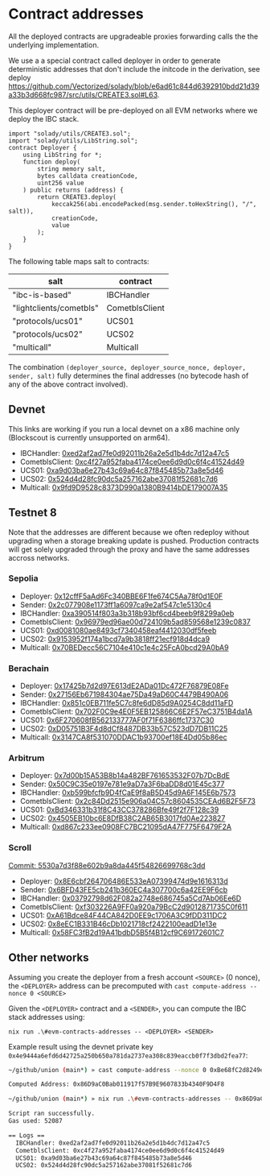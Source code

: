 # Contract addresses

All the deployed contracts are upgradeable proxies forwarding calls the the underlying implementation.

We use a a special contract called deployer in order to generate deterministic addresses that don't include the initcode in the derivation, see deploy https://github.com/Vectorized/solady/blob/e6ad61c844d6392910bdd21d39a33b3d668fc987/src/utils/CREATE3.sol#L63.

This deployer contract will be pre-deployed on all EVM networks where we deploy the IBC stack.

```solidity
import "solady/utils/CREATE3.sol";
import "solady/utils/LibString.sol";
contract Deployer {
    using LibString for *;
    function deploy(
        string memory salt,
        bytes calldata creationCode,
        uint256 value
    ) public returns (address) {
        return CREATE3.deploy(
            keccak256(abi.encodePacked(msg.sender.toHexString(), "/", salt)),
            creationCode,
            value
        );
    }
}
```

The following table maps salt to contracts:

| salt                    | contract       |
| ----------------------- | -------------- |
| "ibc-is-based"          | IBCHandler     |
| "lightclients/cometbls" | CometblsClient |
| "protocols/ucs01"       | UCS01          |
| "protocols/ucs02"       | UCS02          |
| "multicall"             | Multicall      |

The combination `(deployer_source, deployer_source_nonce, deployer, sender, salt)` fully determines the final addresses (no bytecode hash of any of the above contract involved).

## Devnet

This links are working if you run a local devnet on a x86 machine only (Blockscout is currently unsupported on arm64).

- IBCHandler: [0xed2af2ad7fe0d92011b26a2e5d1b4dc7d12a47c5](http://localhost/address/0x524D4d28fc90dc5A257162abE37081f52681C7D6)
- CometblsClient: [0xc4f27a952faba4174ce0ee6d9d0c6f4c41524d49](http://localhost/address/0xc4f27a952faba4174ce0ee6d9d0c6f4c41524d49)
- UCS01: [0xa9d03ba6e27b43c69a64c87f845485b73a8e5d46](http://localhost/address/0xa9d03ba6e27b43c69a64c87f845485b73a8e5d46)
- UCS02: [0x524d4d28fc90dc5a257162abe37081f52681c7d6](http://localhost/address/0x524d4d28fc90dc5a257162abe37081f52681c7d6)
- Multicall: [0x9fd9D9528c8373D990a1380B9414bDE179007A35](http://localhost/address/0x9fd9D9528c8373D990a1380B9414bDE179007A35?tab=contract)

## Testnet 8

Note that the addresses are different because we often redeploy without upgrading when a storage breaking update is pushed.
Production contracts will get solely upgraded through the proxy and have the same addresses accross networks.

### Sepolia

- Deployer: [0x12cffF5aAd6Fc340BBE6F1fe674C5Aa78f0d1E0F](https://sepolia.etherscan.io/address/0x12cffF5aAd6Fc340BBE6F1fe674C5Aa78f0d1E0F)
- Sender: [0x2c077908e1173ff1a6097ca9e2af547c1e5130c4](https://sepolia.etherscan.io/address/0x2c077908e1173ff1a6097ca9e2af547c1e5130c4)
- IBCHandler: [0xa390514f803a3b318b93bf6cd4beeb9f8299a0eb](https://sepolia.etherscan.io/address/0xa390514f803a3b318b93bf6cd4beeb9f8299a0eb)
- CometblsClient: [0x96979ed96ae00d724109b5ad859568e1239c0837](https://sepolia.etherscan.io/address/0x96979ed96ae00d724109b5ad859568e1239c0837)
- UCS01: [0xd0081080ae8493cf7340458eaf4412030df5feeb](https://sepolia.etherscan.io/address/0xd0081080ae8493cf7340458eaf4412030df5feeb)
- UCS02: [0x9153952f174a1bcd7a9b3818ff21ecf918d4dca9](https://sepolia.etherscan.io/address/0x9153952f174a1bcd7a9b3818ff21ecf918d4dca9)
- Multicall: [0x70BEDecc56C7104e410c1e4c25FcA0bcd29A0bA9](https://sepolia.etherscan.io/address/0x70bedecc56c7104e410c1e4c25fca0bcd29a0ba9)

### Berachain

- Deployer: [0x17425b7d2d97E613dE2ADa01Dc472F76879E08Fe](https://bartio.beratrail.io/address/0x17425b7d2d97E613dE2ADa01Dc472F76879E08Fe)
- Sender: [0x27156Eb671984304ae75Da49aD60C4479B490A06](https://bartio.beratrail.io/address/0x27156Eb671984304ae75Da49aD60C4479B490A06)
- IBCHandler: [0x851c0EB711fe5C7c8fe6dD85d9A0254C8dd11aFD](https://bartio.beratrail.io/address/0x851c0EB711fe5C7c8fe6dD85d9A0254C8dd11aFD)
- CometblsClient: [0x702F0C9e4E0F5EB125866C6E2F57eC3751B4da1A](https://bartio.beratrail.io/address/0x702F0C9e4E0F5EB125866C6E2F57eC3751B4da1A)
- UCS01: [0x6F270608fB562133777AF0f71F6386ffc1737C30](https://bartio.beratrail.io/address/0x6F270608fB562133777AF0f71F6386ffc1737C30)
- UCS02: [0xD05751B3F4d8dCf8487DB33b57C523dD7DB11C25](https://bartio.beratrail.io/address/0xD05751B3F4d8dCf8487DB33b57C523dD7DB11C25)
- Multicall: [0x3147CA8f531070DDAC1b93700ef18E4Dd05b86ec](https://bartio.beratrail.io/address/0x3147CA8f531070DDAC1b93700ef18E4Dd05b86ec)

### Arbitrum

- Deployer: [0x7d00b15A53B8b14a482BF761653532F07b7DcBdE](https://sepolia.arbiscan.io/address/0x7d00b15A53B8b14a482BF761653532F07b7DcBdE)
- Sender: [0x50C9C35e0197e781e9aD7a3F6baDD8d01E45c377](https://sepolia.arbiscan.io/address/0x50C9C35e0197e781e9aD7a3F6baDD8d01E45c377)
- IBCHandler: [0xb599bfcfb9D4fCaE9f8aB5D45d9A6F145E6b7573](https://sepolia.arbiscan.io/address/0xb599bfcfb9D4fCaE9f8aB5D45d9A6F145E6b7573)
- CometblsClient: [0x2c84Dd2515e906a04C57c8604535CEAd6B2F5F73](https://sepolia.arbiscan.io/address/0x2c84Dd2515e906a04C57c8604535CEAd6B2F5F73)
- UCS01: [0xBd346331b31f8C43CC378286Bfe49f2f7F128c39](https://sepolia.arbiscan.io/address/0xBd346331b31f8C43CC378286Bfe49f2f7F128c39)
- UCS02: [0x4505EB10bc6E8DfB38C2AB65B3017fd0Ae223827](https://sepolia.arbiscan.io/address/0x4505EB10bc6E8DfB38C2AB65B3017fd0Ae223827)
- Multicall: [0xd867c233ee0908FC7BC21095dA47F775F6479F2A](https://sepolia.arbiscan.io/address/0xd867c233ee0908FC7BC21095dA47F775F6479F2A)

### Scroll

[Commit: 5530a7d3f88e602b9a8da445f54826699768c3dd](https://github.com/unionlabs/union/commit/5530a7d3f88e602b9a8da445f54826699768c3dd)

- Deployer: [0x8E6cbf264706486E533eA07399474d9e1616313d](https://sepolia.scrollscan.com/address/0x8E6cbf264706486E533eA07399474d9e1616313d)
- Sender: [0x6BFD43FE5cb241b360EC4a307700c6a42EE9F6cb](https://sepolia.scrollscan.com/address/0x6BFD43FE5cb241b360EC4a307700c6a42EE9F6cb)
- IBCHandler: [0x03792798d62F082a2748e686745a5Cd7Ab06Ee6D](https://sepolia.scrollscan.com/address/0x03792798d62F082a2748e686745a5Cd7Ab06Ee6D)
- CometblsClient: [0xf303226A9FF0a920a79BcC2d9012871735C0f611](https://sepolia.scrollscan.com/address/0xf303226A9FF0a920a79BcC2d9012871735C0f611)
- UCS01: [0xA61Bdce84F44CA842D0EE9c1706A3C9fDD311DC2](https://sepolia.scrollscan.com/address/0xA61Bdce84F44CA842D0EE9c1706A3C9fDD311DC2)
- UCS02: [0x8eEC1B331B46cDb1021718cf2422100eadD1e13e](https://sepolia.scrollscan.com/address/0x8eEC1B331B46cDb1021718cf2422100eadD1e13e)
- Multicall: [0x58FC3fB2d19A41bdbD5B5f4B12cf9C69172601C7](https://sepolia.scrollscan.com/address/0x58FC3fB2d19A41bdbD5B5f4B12cf9C69172601C7)

## Other networks

Assuming you create the deployer from a fresh account `<SOURCE>` (0 nonce), the `<DEPLOYER>` address can be precomputed with `cast compute-address --nonce 0 <SOURCE>`

Given the `<DEPLOYER>` contract and a `<SENDER>`, you can compute the IBC stack addresses using:

`nix run .\#evm-contracts-addresses -- <DEPLOYER> <SENDER>`

Example result using the devnet private key `0x4e9444a6efd6d42725a250b650a781da2737ea308c839eaccb0f7f3dbd2fea77`:

```sh
~/github/union (main*) » cast compute-address --nonce 0 0xBe68fC2d8249eb60bfCf0e71D5A0d2F2e292c4eD

Computed Address: 0x86D9aC0Bab011917f57B9E9607833b4340F9D4F8
```

```sh
~/github/union (main*) » nix run .\#evm-contracts-addresses -- 0x86D9aC0Bab011917f57B9E9607833b4340F9D4F8 0xBe68fC2d8249eb60bfCf0e71D5A0d2F2e292c4eD

Script ran successfully.
Gas used: 52087

== Logs ==
  IBCHandler: 0xed2af2ad7fe0d92011b26a2e5d1b4dc7d12a47c5
  CometblsClient: 0xc4f27a952faba4174ce0ee6d9d0c6f4c41524d49
  UCS01: 0xa9d03ba6e27b43c69a64c87f845485b73a8e5d46
  UCS02: 0x524d4d28fc90dc5a257162abe37081f52681c7d6
```
